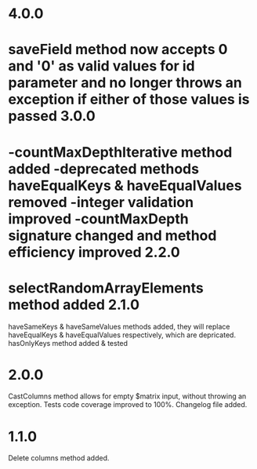 4.0.0
==============================
saveField method now accepts 0 and '0' as valid values for id parameter and no longer throws an exception if either of those values is passed
3.0.0
==============================
-countMaxDepthIterative method added
-deprecated methods haveEqualKeys & haveEqualValues removed
-integer validation improved
-countMaxDepth signature changed and method efficiency improved
2.2.0
==============================
selectRandomArrayElements method added
2.1.0
==============================
haveSameKeys & haveSameValues methods added, they will replace haveEqualKeys & haveEqualValues respectively, which are depricated.
hasOnlyKeys method added & tested

2.0.0
==============================
CastColumns method allows for empty $matrix input, without throwing an exception.
Tests code coverage improved to 100%.
Changelog file added.

1.1.0
==============================
Delete columns method added.
